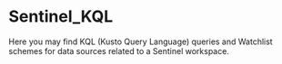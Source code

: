 # Sentinel_KQL

Here you may find KQL (Kusto Query Language) queries and Watchlist schemes for data sources related to a Sentinel workspace.
